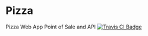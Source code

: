 # Pizza
Pizza Web App Point of Sale and API
[![Travis CI Badge](https://travis-ci.org/nperez0111/Pizza.svg?branch=master)](https://travis-ci.org/jakerella/jquery-mockjax)
